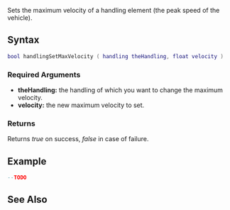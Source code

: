 Sets the maximum velocity of a handling element (the peak speed of the vehicle).

Syntax
------

``` lua
bool handlingSetMaxVelocity ( handling theHandling, float velocity )
```

### Required Arguments

-   **theHandling:** the handling of which you want to change the maximum velocity.
-   **velocity:** the new maximum velocity to set.

### Returns

Returns *true* on success, *false* in case of failure.

Example
-------

``` lua
--TODO
```

See Also
--------

